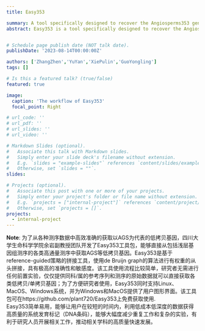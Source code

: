 ```yaml
---
title: Easy353

summary: A tool specifically designed to recover the Angiosperms353 gene set (AGS).
abstract: Easy353 is a tool specifically designed to recover the Angiosperms353 gene set (AGS). It effectively filters AGS-related reads from high-throughput sequencing data, and accurately recovers AGS using its optimized reference-guided assembler. 


# Schedule page publish date (NOT talk date).
publishDate: '2023-08-14T00:00:00Z'

authors: ['ZhangZhen','YuYan','XiePulin','GuoYongling']
tags: []

# Is this a featured talk? (true/false)
featured: true

image:
  caption: 'The workflow of Easy353'
  focal_point: Right

# url_code: ''
# url_pdf: ''
# url_slides: ''
# url_video: ''

# Markdown Slides (optional).
#   Associate this talk with Markdown slides.
#   Simply enter your slide deck's filename without extension.
#   E.g. `slides = "example-slides"` references `content/slides/example-slides.md`.
#   Otherwise, set `slides = ""`.
slides:

# Projects (optional).
#   Associate this post with one or more of your projects.
#   Simply enter your project's folder or file name without extension.
#   E.g. `projects = ["internal-project"]` references `content/project/deep-learning/index.md`.
#   Otherwise, set `projects = []`.
projects:
  - internal-project
---
```


**Note**: 为了从各种测序数据中高效准确的获取以AGS为代表的低拷贝基因，四川大学生命科学学院余岩副教授团队开发了Easy353工具包，能够直接从包括浅层基因组测序的各类高通量测序中获取AGS等低拷贝基因。Easy353是基于reference-guided策略的拼接工具，使用de Bruijn graph的算法进行有权重的从头拼接，具有极高的准确性和敏感度。该工具使用流程比较简单，研究者无需进行任何前置实验，仅仅提供同科/属的参考序列和测序的原始数据就可以直接获取各类低拷贝/单拷贝基因；为了方便研究者使用，Easy353同时支持Linux、MacOS、Windows系统，并为Windows和MacOS提供了用户图形界面。该工具包可在https://github.com/plant720/Easy353上免费获取使用.<br>
Easy353简单易用，能够让用户在较短的时间内，利用低成本低深度的数据获得高质量的系统发育标记（DNA条码），能够大幅度减少重复工作和复杂的实验，有利于研究人员开展相关工作，推动相关学科的高质量快速发展。
